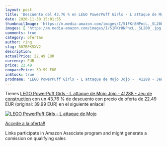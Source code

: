 ```yaml
---
layout: post
title: 'Descuento del 43.76 % en LEGO PowerPuff Girls - L attaque de Mojo'
date: 2020-11-30 15:01:55
thumbnailImage: 'https://m.media-amazon.com/images/I/51FKr8NPncL._SL200_.jpg'
images: [ 'https://m.media-amazon.com/images/I/51FKr8NPncL._SL200_.jpg' ]
comments: true
category: ofertas
author: ring
slug: B07BPK5XV2
description:
actualPrice: 22.49 EUR
currency: EUR
price: 22.49
comparePrice: 39.99 EUR
inStock: true
prodname: 'LEGO PowerPuff Girls - L attaque de Mojo Jojo -  41288 - Jeu de construction'
---
```


Tienes [LEGO PowerPuff Girls - L attaque de Mojo Jojo -  41288 - Jeu de construction](https://www.amazon.fr/dp/B07BPK5XV2/?tag=tolees0d-21) con un 43.76 % de descuento con precio de oferta de 22.49 EUR (original: 39.99 EUR) en el siguiente enlace!

[![LEGO PowerPuff Girls - L attaque de Mojo](https://m.media-amazon.com/images/I/51FKr8NPncL._SL200_.jpg)](https://www.amazon.fr/dp/B07BPK5XV2/?tag=tolees0d-21)

[Accede a la oferta!!](https://www.amazon.fr/dp/B07BPK5XV2/?tag=tolees0d-21)

Links participate in Amazon Associate program and might generate a comission on qualifying sales


